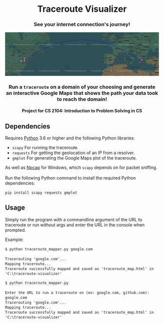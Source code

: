 
<div align="center"></a>

# Traceroute Visualizer

### See your internet connection's journey!

![Preview](preview.png)

### Run a `traceroute` on a domain of your choosing and generate an interactive Google Maps that shows the path your data took to reach the domain!
#### Project for CS 2104: Introduction to Problem Solving in CS

<div align="left"></a>

## Dependencies

Requires [Python](https://www.python.org/) 3.6 or higher and the following Python libraries:
- `scapy` For running the traceroute.
- `requests` For getting the geolocation of an IP from a resolver.
- `gmplot` For generating the Google Maps plot of the traceroute.

As well as [Npcap](https://npcap.com/) for Windows, which `scapy` depends on for packet sniffing.
<br>
<br>
Run the following Python command to install the required Python dependencies:</br>
```
pip install scapy requests gmplot
``` 

## Usage
Simply run the program with a commandline argument of the URL to traceroute or run without args and enter the URL in the console when prompted.

Example:
```console
$ python traceroute_mapper.py google.com

Tracerouting 'google.com'...
Mapping traceroute...
Traceroute successfully mapped and saved as 'traceroute_map.html' in 'C:\traceroute-visualizer'
```

```console
$ python traceroute_mapper.py

Enter the URL to run a traceroute on (ex: google.com, github.com): google.com
Tracerouting 'google.com'...
Mapping traceroute...
Traceroute successfully mapped and saved as 'traceroute_map.html' in 'C:\traceroute-visualizer'
```
